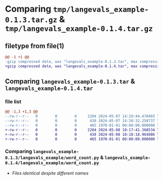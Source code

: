 # Comparing `tmp/langevals_example-0.1.3.tar.gz` & `tmp/langevals_example-0.1.4.tar.gz`

## filetype from file(1)

```diff
@@ -1 +1 @@
-gzip compressed data, was "langevals_example-0.1.3.tar", max compression
+gzip compressed data, was "langevals_example-0.1.4.tar", max compression
```

## Comparing `langevals_example-0.1.3.tar` & `langevals_example-0.1.4.tar`

### file list

```diff
@@ -1,3 +1,3 @@
--rw-r--r--   0        0        0     2204 2024-05-07 14:19:44.470403 langevals_example-0.1.3/langevals_example/word_count.py
--rw-r--r--   0        0        0      438 2024-05-07 14:20:32.258737 langevals_example-0.1.3/pyproject.toml
--rw-r--r--   0        0        0      465 1970-01-01 00:00:00.000000 langevals_example-0.1.3/PKG-INFO
+-rw-r--r--   0        0        0     2204 2024-05-08 10:17:41.368534 langevals_example-0.1.4/langevals_example/word_count.py
+-rw-r--r--   0        0        0      438 2024-05-08 10:18:18.964886 langevals_example-0.1.4/pyproject.toml
+-rw-r--r--   0        0        0      465 1970-01-01 00:00:00.000000 langevals_example-0.1.4/PKG-INFO
```

### Comparing `langevals_example-0.1.3/langevals_example/word_count.py` & `langevals_example-0.1.4/langevals_example/word_count.py`

 * *Files identical despite different names*

